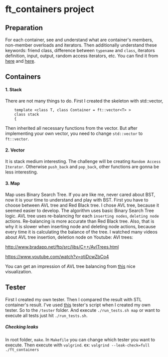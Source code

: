 # ft_containers project

## Preparation
For each container, see and understand what are container's members, non-member overloads and iterators. Then additionally understand these keywords: friend class, difference between ```typename``` and ```class```, iterators definition, input, output, random access iterators, etc. 
You can find it from [here](https://legacy.cplusplus.com/) and [here](https://en.cppreference.com/w/).

## Containers
#### 1. Stack
There are not many things to do.
First I created the skeleton with std::vector, 
```
    template <class T, class Container = ft::vector<T> >
    class stack
    {
```
Then inherited all necessary functions from the vector. 
But after implementing your own vector, you need to change ```std::vector``` to ```ft::vector```. 

#### 2. Vector
It is stack medium interesting. The challenge will be creating ```Random Access Iterator```. Otherwise ```push_back``` and ```pop_back```, other functions are gonna be less interesting. 

#### 3. Map
Map uses Binary Search Tree. If you are like me, never cared about BST, now it is your time to understand and play with BST. 
First you have to choose between AVL tree and Red Black tree. I chose AVL tree, because it seemed easier to develop. The algorithm uses basic Binary Search Tree logic. 
AVL tree uses re-balancing for each ```inserting nodes```, ```deleting node``` actions. Re-balancing is more accurate than Red Black tree. Also, that is why it is slower when inserting node and deleting node actions, because every time it is calculating the balance of the tree. 
I watched many videos about AVL tree insertion, deletion node on Youtube:
AVl trees:

http://www.bradapp.net/ftp/src/libs/C++/AvlTrees.html

https://www.youtube.com/watch?v=otiDcwZbCo4

You can get an impression of AVL tree balancing from [this](https://www.cs.usfca.edu/~galles/visualization/AVLtree.html) nice visualization.

## Tester
First I created my own tester. Then I compared the result with STL container's result. 
I've used [this](https://github.com/valentinllpz/containers_unit_tests) tester's script when I created my own tester. 
So to the ```/tester``` folder. And execute ```./run_tests.sh map``` or want to execute all tests just hit ```./run_tests.sh```.
##### Checking leaks
In root folder, ```make```. In ```Makefile``` you can change which tester you want to execute. Then execute with ```valgrind```. ex: ```valgrind --leak-check=full ./ft_containers ```
